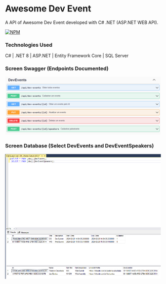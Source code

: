 # Awesome Dev Event

A API of Awesome Dev Event developed with C# .NET (ASP.NET WEB API).

[![NPM](https://img.shields.io/npm/l/dotnet)](https://github.com/pestana-catumbela/AwesomeDevEvent/blob/main/LICENSE.txt)

### Technologies Used
C# | .NET 8 | ASP.NET | Entity Framework Core | SQL Server

### Screen Swagger (Endpoints Documented)
![Screen Swagger Endpoint Documented](https://github.com/pestana-catumbela/AwesomeDevEvent/blob/main/Assets/AwesomeDevEvent-Endpoints.png)

### Screen Database (Select DevEvents and DevEventSpeakers)
![Screen Swagger Endpoint Documented](https://github.com/pestana-catumbela/AwesomeDevEvent/blob/main/Assets/AwesomeDevEvent-Database.png)
